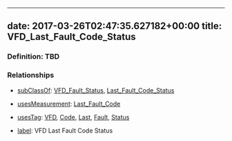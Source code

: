 
---
date: 2017-03-26T02:47:35.627182+00:00
title: VFD_Last_Fault_Code_Status
---
### Definition: TBD

### Relationships

* [subClassOf](http://www.w3.org/2000/01/rdf-schema#subClassOf): [VFD_Fault_Status](https://brickschema.org/schema/1.0/Brick#VFD_Fault_Status), [Last_Fault_Code_Status](https://brickschema.org/schema/1.0/Brick#Last_Fault_Code_Status)

* [usesMeasurement](https://brickschema.org/schema/1.0/BrickFrame#usesMeasurement): [Last_Fault_Code](https://brickschema.org/schema/1.0/Brick#Last_Fault_Code)

* [usesTag](https://brickschema.org/schema/1.0/BrickFrame#usesTag): [VFD](https://brickschema.org/schema/1.0/BrickTag#VFD), [Code](https://brickschema.org/schema/1.0/BrickTag#Code), [Last](https://brickschema.org/schema/1.0/BrickTag#Last), [Fault](https://brickschema.org/schema/1.0/BrickTag#Fault), [Status](https://brickschema.org/schema/1.0/BrickTag#Status)

* [label](http://www.w3.org/2000/01/rdf-schema#label): VFD Last Fault Code Status
